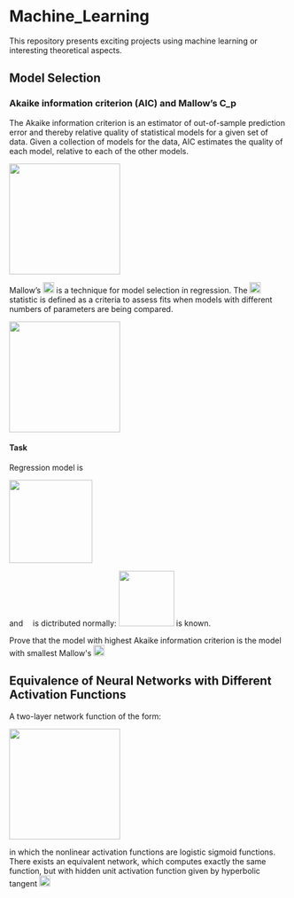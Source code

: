 # Machine_Learning
This repository presents exciting projects using machine learning or interesting theoretical aspects.

## Model Selection

### Akaike information criterion (AIC) and Mallow’s C_p

The Akaike information criterion is an estimator of out-of-sample prediction error and thereby relative quality of statistical models for a given set of data. Given a collection of models for the data, AIC estimates the quality of each model, relative to each of the other models. 

<img src="http://latex2png.com/pngs/31faedcfbf64f3ec747f36abbc65628a.png" width="200"/>

Mallow’s <img src="http://latex2png.com/pngs/9f3d4296f92bcac8fd4935bc1a06ddbb.png" width="20"/> is a technique for model selection in regression. The <img src="http://latex2png.com/pngs/9f3d4296f92bcac8fd4935bc1a06ddbb.png" width="20"/> statistic is defined as a criteria to assess fits when models with different numbers of parameters are being compared.

<img src="http://latex2png.com/pngs/6b722798834f0df647104489ee2ab89d.png" width="200"/>

#### Task

Regression model is

<img src="http://latex2png.com/pngs/6a16c6466cb7d4ff8c0fc4c38339ca6c.png" width="150"/>

and <img src="http://latex2png.com/pngs/a585fca649d15ba28f30dc4b15455a2d.png" width="10"/> is dictributed normally: <img src="http://latex2png.com/pngs/cdc9a61937624354c56bfcb0061a33b9.png" width="100"/> is known.

Prove that the model with highest Akaike information criterion is the model with smallest Mallow's <img src="http://latex2png.com/pngs/9f3d4296f92bcac8fd4935bc1a06ddbb.png" width="20"/>

## Equivalence of Neural Networks with Different Activation Functions

A two-layer network function of the form:

<img src="http://latex2png.com/pngs/863465539102c17d6cdc8501748d4670.png" width="200"/>

in which the nonlinear activation functions are logistic sigmoid functions. There exists an equivalent network, which computes exactly the same function, but with hidden unit activation function given by hyperbolic tangent <img src="http://latex2png.com/pngs/2e3607a9d9d4b906dfceffb10c250bf2.png" width="20"/>
